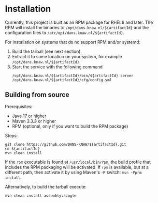 Installation
============

Currently, this project is built as an RPM package for RHEL8 and later. The RPM will install the binaries to `/opt/dans.knaw.nl/${artifactId}` and the
configuration files to `/etc/opt/dans.knaw.nl/${artifactId}`.

For installation on systems that do no support RPM and/or systemd:

1. Build the tarball (see next section).
2. Extract it to some location on your system, for example `/opt/dans.knaw.nl/${artifactId}`.
3. Start the service with the following command
   ```
   /opt/dans.knaw.nl/${artifactId}/bin/${artifactId} server /opt/dans.knaw.nl/${artifactId}/cfg/config.yml 
   ```

Building from source
--------------------

Prerequisites:

* Java 17 or higher
* Maven 3.3.3 or higher
* RPM (optional, only if you want to build the RPM package)

Steps:

    git clone https://github.com/DANS-KNAW/${artifactId}.git
    cd ${artifactId} 
    mvn clean install

If the `rpm` executable is found at `/usr/local/bin/rpm`, the build profile that includes the RPM
packaging will be activated. If `rpm` is available, but at a different path, then activate it by using
Maven's `-P` switch: `mvn -Pprm install`.

Alternatively, to build the tarball execute:

    mvn clean install assembly:single
